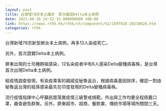 ```yaml
---
layout: post
title: 台灣增78宗本土確診　首次確認Delta本土病例
date: 2021-06-26 14:52:33.000000000 +08:00
link: https://news.rthk.hk/rthk/ch/component/k2/1597818-20210626.htm
categories: rthk
---
```


台灣新增78宗新型肺炎本土病例，再多13人染疫死亡。

另外，首次證實Delta本土病例。

屏東出現的士司機群組感染，12名染疫者中有6人感染Delta變種病毒株，是台灣首次出現Delta本土病例。

經疫情調查發現，有染疫乘客的親戚從秘魯返台，根據病毒基因排序，確認一對由秘魯返台灣的祖孫感染最先在印度發現的Delta變種病毒株。

流行疫情指揮中心呼籲民眾落實疫情三級警戒規範，外出與工作均要全程佩戴口罩，嚴查避免群聚。另外，屏東超市、超商、餐飲業、傳統市場等場所關閉三天。

